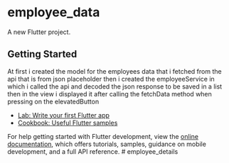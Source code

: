 # employee_data

A new Flutter project.

## Getting Started

At first i created the model for the employees data that i fetched from the api that is from json placeholder
then i created the employeeService in which i called the api and decoded the json response to be saved in a list
then in the view i displayed it after calling the fetchData method when pressing on the elevatedButton

- [Lab: Write your first Flutter app](https://docs.flutter.dev/get-started/codelab)
- [Cookbook: Useful Flutter samples](https://docs.flutter.dev/cookbook)

For help getting started with Flutter development, view the
[online documentation](https://docs.flutter.dev/), which offers tutorials,
samples, guidance on mobile development, and a full API reference.
#   e m p l o y e e _ d e t a i l s  
 
